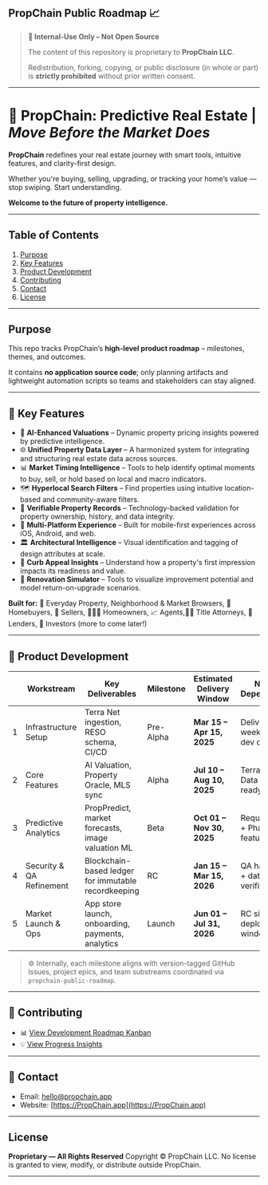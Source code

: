 ## PropChain Public Roadmap 📈

> **🚧 Internal-Use Only – Not Open Source**  
>
> The content of this repository is proprietary to **PropChain LLC**.  
>
> Redistribution, forking, copying, or public disclosure (in whole or part) is **strictly prohibited** without prior written consent.

---

# 🏡 PropChain: Predictive Real Estate | _Move Before the Market Does_ 

**PropChain** redefines your real estate journey with smart tools, intuitive features, and clarity-first design.

Whether you're buying, selling, upgrading, or tracking your home’s value — stop swiping. Start understanding.

**Welcome to the future of property intelligence.**

---

## Table of Contents
1. [Purpose](#purpose)
2. [Key Features](#key-features)
3. [Product Development](#product-development)
7. [Contributing](#contributing)
8. [Contact](#contact)
9. [License](#license)  

---

## Purpose
This repo tracks PropChain’s **high-level product roadmap** – milestones, themes, and outcomes. 

It contains **no application source code**; only planning artifacts and lightweight automation scripts so teams and stakeholders can stay aligned.

---

## 🔧 Key Features
* 🧠 **AI-Enhanced Valuations** – Dynamic property pricing insights powered by predictive intelligence.
* 🌐 **Unified Property Data Layer** – A harmonized system for integrating and structuring real estate data across sources.
* 📊 **Market Timing Intelligence** – Tools to help identify optimal moments to buy, sell, or hold based on local and macro indicators.
* 🗺️ **Hyperlocal Search Filters** – Find properties using intuitive location-based and community-aware filters.
* 🔐 **Verifiable Property Records** – Technology-backed validation for property ownership, history, and data integrity.
* 📱 **Multi-Platform Experience** – Built for mobile-first experiences across iOS, Android, and web.
* 🏛️ **Architectural Intelligence** – Visual identification and tagging of design attributes at scale.
* 🎨 **Curb Appeal Insights** – Understand how a property's first impression impacts its readiness and value.
* 🧱 **Renovation Simulator** – Tools to visualize improvement potential and model return-on-upgrade scenarios.

**Built for:** 👀 Everyday Property, Neighborhood & Market Browsers, 🏡 Homebuyers, 🏢 Sellers, 🧑‍🧑‍🧑 Homeowners, 📈 Agents,🧑‍⚖️ Title Attorneys, 📜 Lenders, 🧠 Investors (more to come later!)

---

## 🚀 Product Development

|    | Workstream               | Key Deliverables                                      | Milestone | Estimated Delivery Window   | Notes / Dependencies               |
|---------|--------------------------|-------------------------------------------------------|-----------|------------------------------|------------------------------------|
| 1 | Infrastructure Setup     | Terra Net ingestion, RESO schema, CI/CD               | Pre-Alpha | **Mar 15 – Apr 15, 2025**    | Delivers ~2 weeks post-dev close   |
| 2 | Core Features            | AI Valuation, Property Oracle, MLS sync               | Alpha     | **Jul 10 – Aug 10, 2025**    | Terra Engine + Data Models ready   |
| 3 | Predictive Analytics     | PropPredict, market forecasts, image valuation ML     | Beta      | **Oct 01 – Nov 30, 2025**    | Requires Terra + Phase 2 features  |
| 4 | Security & QA Refinement| Blockchain-based ledger for immutable recordkeeping   | RC        | **Jan 15 – Mar 15, 2026**    | QA hardening + data verification   |
| 5 | Market Launch & Ops      | App store launch, onboarding, payments, analytics     | Launch    | **Jun 01 – Jul 31, 2026**    | RC signoff + deployment window     |

> ⚙️ Internally, each milestone aligns with version-tagged GitHub Issues, project epics, and team substreams coordinated via `propchain-public-roadmap`.

---

## 🤝 Contributing
- 📊 [View Development Roadmap Kanban](https://github.com/orgs/PropChain-App/projects/17)
- 💡 [View Progress Insights](https://github.com/orgs/PropChain-App/projects/17/insights)

---

## 📩 Contact
- Email: [hello@propchain.app](mailto:hello@propchain.app)
- Website: [https://PropChain.app](https://PropChain.app)

---

## License

**Proprietary — All Rights Reserved**
Copyright © PropChain LLC.
No license is granted to view, modify, or distribute outside PropChain.

---
